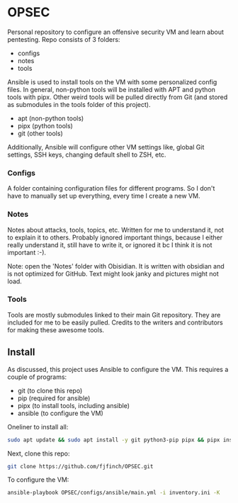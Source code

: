 # OPSEC
Personal repository to configure an offensive security VM and learn about pentesting. Repo consists of 3 folders:

* configs
* notes
* tools

Ansible is used to install tools on the VM with some personalized config files. In general, non-python tools will be installed with APT and python tools with pipx. Other weird tools will be pulled directly from Git (and stored as submodules in the tools folder of this project).

* apt (non-python tools)
* pipx (python tools)
* git (other tools)

Additionally, Ansible will configure other VM settings like, global Git settings, SSH keys, changing default shell to ZSH, etc.

### Configs
A folder containing configuration files for different programs. So I don't have to manually set up everything, every time I create a new VM.

### Notes
Notes about attacks, tools, topics, etc. Written for me to understand it, not to explain it to others. Probably ignored important things, because I either really understand it, still have to write it, or ignored it bc I think it is not important :-). 

Note: open the 'Notes' folder with Obisidian. It is written with obsidian and is not optimized for GitHub. Text might look janky and pictures might not load.

### Tools
Tools are mostly submodules linked to their main Git repository. They are included for me to be easily pulled. Credits to the writers and contributors for making these awesome tools.

## Install
As discussed, this project uses Ansible to configure the VM. This requires a couple of programs:

* git (to clone this repo)
* pip (required for ansible)
* pipx (to install tools, including ansible)
* ansible (to configure the VM)

Oneliner to install all:
```bash
sudo apt update && sudo apt install -y git python3-pip pipx && pipx install ansible --include-deps && pipx ensurepath && exec $SHELL
```

Next, clone this repo:
```bash
git clone https://github.com/fjfinch/OPSEC.git
```

To configure the VM:
```bash
ansible-playbook OPSEC/configs/ansible/main.yml -i inventory.ini -K
```
